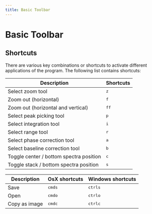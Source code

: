 ```yaml
---
title: Basic Toolbar
---
```


# Basic Toolbar

## Shortcuts

There are various key combinations or shortcuts to activate different applications of the program. The following list contains shortcuts: 

| Description                             | Shortcuts                |
| --------------------------------------- | ------------------------ |
| Select zoom tool                        | <kbd>z</kbd>             |
| Zoom out (horizontal)                   | <kbd>f</kbd>             |
| Zoom out (horizontal and vertical)      | <kbd>f</kbd><kbd>f</kbd> |
| Select peak picking tool                | <kbd>p</kbd>             |
| Select integration tool                 | <kbd>i</kbd>             |
| Select range tool                       | <kbd>r</kbd>             |
| Select phase correction tool            | <kbd>a</kbd>             |
| Select baseline correction tool         | <kbd>b</kbd>             |
| Toggle center / bottom spectra position | <kbd>c</kbd>             |
| Toggle stack / bottom spectra position  | <kbd>s</kbd>             |

| Description   | OsX shortcuts              | Windows shortcuts           |
| ------------- | -------------------------- | --------------------------- |
| Save          | <kbd>cmd</kbd><kbd>s</kbd> | <kbd>ctrl</kbd><kbd>s</kbd> |
| Open          | <kbd>cmd</kbd><kbd>o</kbd> | <kbd>ctrl</kbd><kbd>o</kbd> |
| Copy as image | <kbd>cmd</kbd><kbd>c</kbd> | <kbd>ctrl</kbd><kbd>c</kbd> |

